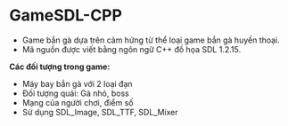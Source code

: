 # GameSDL-CPP

- Game bắn gà dựa trên cảm hứng từ thể loại game bắn gà huyền thoại.
- Mã nguồn được viết bằng ngôn ngữ C++ đồ họa SDL 1.2.15.


<b>Các đối tượng trong game:</b>
- Máy bay bắn gà với 2 loại đạn
- Đối tượng quái: Gà nhỏ, boss
- Mạng của người chơi, điểm số
- Sử dụng SDL_Image, SDL_TTF, SDL_Mixer
